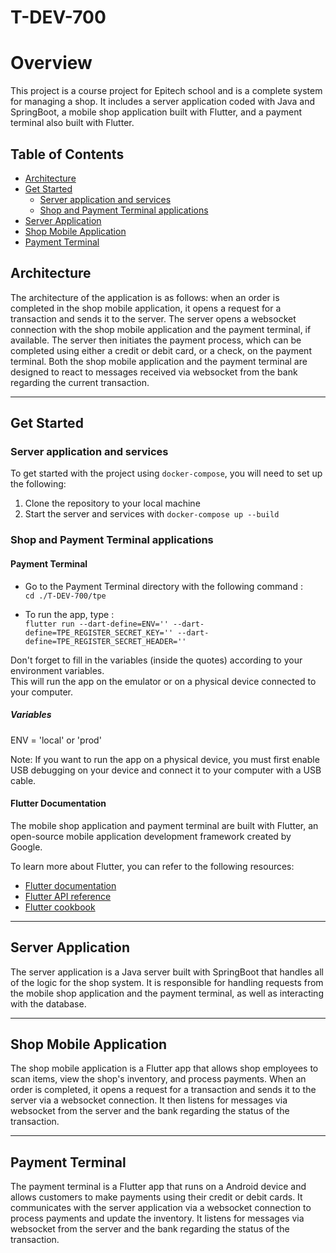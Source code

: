 # T-DEV-700


# Overview

This project is a course project for Epitech school and is a complete system for managing a shop. It includes a server application coded with Java and SpringBoot, a mobile shop application built with Flutter, and a payment terminal also built with Flutter.

## Table of Contents
- [Architecture](#architecture)
- [Get Started](#get-started)
  - [Server application and services](#server-application-and-services)
  - [Shop and Payment Terminal applications](#shop-and-payment-terminal-applications)
- [Server Application](#server-application)
- [Shop Mobile Application](#shop-mobile-application)
- [Payment Terminal](#payment-terminal)

## Architecture

The architecture of the application is as follows: when an order is completed in the shop mobile application, it opens a request for a transaction and sends it to the server. The server opens a websocket connection with the shop mobile application and the payment terminal, if available. The server then initiates the payment process, which can be completed using either a credit or debit card, or a check, on the payment terminal. Both the shop mobile application and the payment terminal are designed to react to messages received via websocket from the bank regarding the current transaction.

---------------------------------------------------------------

## Get Started

### Server application and services

To get started with the project using `docker-compose`, you will need to set up the following:

1. Clone the repository to your local machine
4. Start the server and services with `docker-compose up --build`

### Shop and Payment Terminal applications

#### Payment Terminal

- Go to the Payment Terminal directory with the following command :   
`cd ./T-DEV-700/tpe`

- To run the app, type :   
`flutter run --dart-define=ENV='' --dart-define=TPE_REGISTER_SECRET_KEY='' --dart-define=TPE_REGISTER_SECRET_HEADER=''`  

Don't forget to fill in the variables (inside the quotes) according to your environment variables.  
This will run the app on the emulator or on a physical device connected to your computer.

##### Variables

ENV = 'local' or 'prod'


Note: If you want to run the app on a physical device, you must first enable USB debugging on your device and connect it to your computer with a USB cable.

#### Flutter Documentation

The mobile shop application and payment terminal are built with Flutter, an open-source mobile application development framework created by Google. 

To learn more about Flutter, you can refer to the following resources:

- [Flutter documentation](https://flutter.dev/docs)
- [Flutter API reference](https://api.flutter.dev/)
- [Flutter cookbook](https://flutter.dev/docs/cookbook)

---------------------------------------------------------------

## Server Application

The server application is a Java server built with SpringBoot that handles all of the logic for the shop system. It is responsible for handling requests from the mobile shop application and the payment terminal, as well as interacting with the database.

---------------------------------------------------------------

## Shop Mobile Application

The shop mobile application is a Flutter app that allows shop employees to scan items, view the shop's inventory, and process payments. When an order is completed, it opens a request for a transaction and sends it to the server via a websocket connection. It then listens for messages via websocket from the server and the bank regarding the status of the transaction.

---------------------------------------------------------------

## Payment Terminal

The payment terminal is a Flutter app that runs on a Android device and allows customers to make payments using their credit or debit cards. It communicates with the server application via a websocket connection to process payments and update the inventory. It listens for messages via websocket from the server and the bank regarding the status of the transaction.